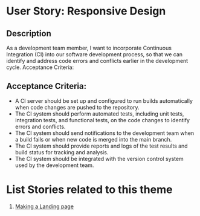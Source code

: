 # User Story: Responsive Design

## Description
As a development team member, I want to incorporate Continuous Integration (CI) into our software development process, so that we can identify and address code errors and conflicts earlier in the development cycle.
Acceptance Criteria:

## Acceptance Criteria:

* A CI server should be set up and configured to run builds automatically when code changes are pushed to the repository.
* The CI system should perform automated tests, including unit tests, integration tests, and functional tests, on the code changes to identify errors and conflicts.
* The CI system should send notifications to the development team when a build fails or when new code is merged into the main branch.
* The CI system should provide reports and logs of the test results and build status for tracking and analysis.
* The CI system should be integrated with the version control system used by the development team.

# List Stories related to this theme
1. [Making a Landing page](tasks/task_webpages.md)
